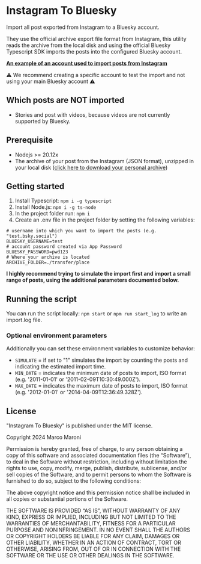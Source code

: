 # Instagram To Bluesky

Import all post exported from Instagram to a Bluesky account.

They use the official archive export file format from Instagram, this utility reads the archive from the local disk and using the official Bluesky Typescript SDK imports the posts into the configured Bluesky account.

[**An example of an account used to import posts from Instagram**](https://bsky.app/profile/mm-instagram-arch.bsky.social)

⚠️ We recommend creating a specific account to test the import and not using your main Bluesky account ⚠️


## Which posts are NOT imported

- Stories and post with videos, because videos are not currently supported by Bluesky.

## Prerequisite

- Nodejs >= 20.12x
- The archive of your post from the Instagram (JSON format), unzipped in your local disk ([click here to download your personal archive](https://www.instagram.com/download/request))

## Getting started

1. Install Typescript: `npm i -g typescript`
2. Install Node.js: `npm i -g ts-node`
3. In the project folder run: `npm i`
3. Create an .env file in the project folder by setting the following variables:

```shell
# username into which you want to import the posts (e.g. "test.bsky.social")
BLUESKY_USERNAME=test
# account password created via App Password
BLUESKY_PASSWORD=pwd123
# Where your archive is located
ARCHIVE_FOLDER=./transfer/place
```

**I highly recommend trying to simulate the import first and import a small range of posts, using the additional parameters documented below.**

## Running the script

You can run the script locally: `npm start` or `npm run start_log` to write an import.log file.

### Optional environment parameters

Additionally you can set these environment variables to customize behavior:

- `SIMULATE` = if set to "1" simulates the import by counting the posts and indicating the estimated import time.
- `MIN_DATE` = indicates the minimum date of posts to import, ISO format (e.g. '2011-01-01' or '2011-02-09T10:30:49.000Z').
- `MAX_DATE` = indicates the maximum date of posts to import, ISO format (e.g. '2012-01-01' or '2014-04-09T12:36:49.328Z').

## License

"Instagram To Bluesky" is published under the MIT license.

Copyright 2024 Marco Maroni

Permission is hereby granted, free of charge, to any person obtaining a copy of this software and associated documentation files (the “Software”), to deal in the Software without restriction, including without limitation the rights to use, copy, modify, merge, publish, distribute, sublicense, and/or sell copies of the Software, and to permit persons to whom the Software is furnished to do so, subject to the following conditions:

The above copyright notice and this permission notice shall be included in all copies or substantial portions of the Software.

THE SOFTWARE IS PROVIDED “AS IS”, WITHOUT WARRANTY OF ANY KIND, EXPRESS OR IMPLIED, INCLUDING BUT NOT LIMITED TO THE WARRANTIES OF MERCHANTABILITY, FITNESS FOR A PARTICULAR PURPOSE AND NONINFRINGEMENT. IN NO EVENT SHALL THE AUTHORS OR COPYRIGHT HOLDERS BE LIABLE FOR ANY CLAIM, DAMAGES OR OTHER LIABILITY, WHETHER IN AN ACTION OF CONTRACT, TORT OR OTHERWISE, ARISING FROM, OUT OF OR IN CONNECTION WITH THE SOFTWARE OR THE USE OR OTHER DEALINGS IN THE SOFTWARE.

